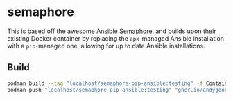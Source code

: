 # semaphore

This is based off the awesome [Ansible Semaphore](https://github.com/ansible-semaphore/semaphore/), and builds upon their existing Docker container by replacing the `apk`-managed Ansible installation with a `pip`-managed one, allowing for up to date Ansible installations.

## Build

```sh
podman build --tag "localhost/semaphore-pip-ansible:testing" -f Containerfile
podman push "localhost/semaphore-pip-ansible:testing" "ghcr.io/andygeorge/semaphore-pip-ansible:ansible-8.3.0"
```
